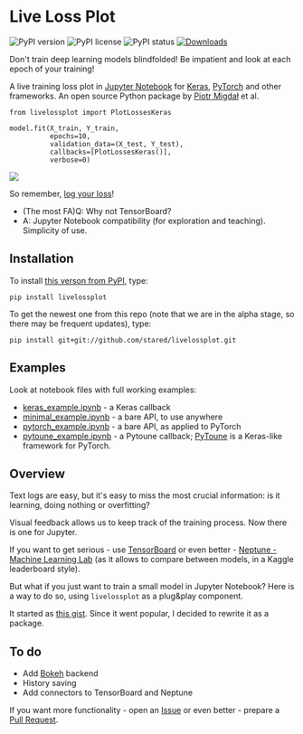 # Live Loss Plot

![PyPI version](https://img.shields.io/pypi/pyversions/livelossplot.svg)
![PyPI license](https://img.shields.io/pypi/l/livelossplot.svg)
![PyPI status](https://img.shields.io/pypi/status/livelossplot.svg)
[![Downloads](http://pepy.tech/badge/livelossplot)](http://pepy.tech/count/livelossplot)

Don't train deep learning models blindfolded! Be impatient and look at each epoch of your training!

A live training loss plot in [Jupyter Notebook](http://jupyter.org/) for [Keras](https://keras.io/), [PyTorch](http://pytorch.org/) and other frameworks. An open source Python package by [Piotr Migdał](http://p.migdal.pl/) et al.

```
from livelossplot import PlotLossesKeras

model.fit(X_train, Y_train,
          epochs=10,
          validation_data=(X_test, Y_test),
          callbacks=[PlotLossesKeras()],
          verbose=0)
```

![](livelossplot.gif)

So remember, [log your loss](https://twitter.com/pmigdal/status/943764924983017473)!

* (The most FA)Q: Why not TensorBoard?
* A: Jupyter Notebook compatibility (for exploration and teaching). Simplicity of use.

## Installation

To install [this verson from PyPI](https://pypi.org/project/livelossplot/), type:

```
pip install livelossplot
```

To get the newest one from this repo (note that we are in the alpha stage, so there may be frequent updates), type:

```
pip install git+git://github.com/stared/livelossplot.git
```

## Examples

Look at notebook files with full working examples:

* [keras_example.ipynb](https://github.com/stared/livelossplot/blob/master/keras_example.ipynb) - a Keras callback
* [minimal_example.ipynb](https://github.com/stared/livelossplot/blob/master/minimal_example.ipynb) - a bare API, to use anywhere
* [pytorch_example.ipynb](https://github.com/stared/livelossplot/blob/master/pytorch_example.ipynb) - a bare API, as applied to PyTorch
* [pytoune_example.ipynb](https://github.com/stared/livelossplot/blob/master/pytoune_example.ipynb) - a Pytoune callback; [PyToune](https://pytoune.org/) is a Keras-like framework for PyTorch.

## Overview

Text logs are easy, but it's easy to miss the most crucial information: is it learning, doing nothing or overfitting?

Visual feedback allows us to keep track of the training process. Now there is one for Jupyter.

If you want to get serious - use [TensorBoard](https://www.tensorflow.org/programmers_guide/summaries_and_tensorboard) or even better - [Neptune - Machine Learning Lab](https://neptune.ml/) (as it allows to compare between models, in a Kaggle leaderboard style).

But what if you just want to train a small model in Jupyter Notebook? Here is a way to do so, using `livelossplot` as a plug&play component.

It started as [this gist](https://gist.github.com/stared/dfb4dfaf6d9a8501cd1cc8b8cb806d2e). Since it went popular, I decided to rewrite it as a package.

## To do

* Add [Bokeh](https://bokeh.pydata.org/) backend
* History saving
* Add connectors to TensorBoard and Neptune

If you want more functionality - open an [Issue](https://github.com/stared/livelossplot/issues) or even better - prepare a [Pull Request](https://github.com/stared/livelossplot/pulls).
